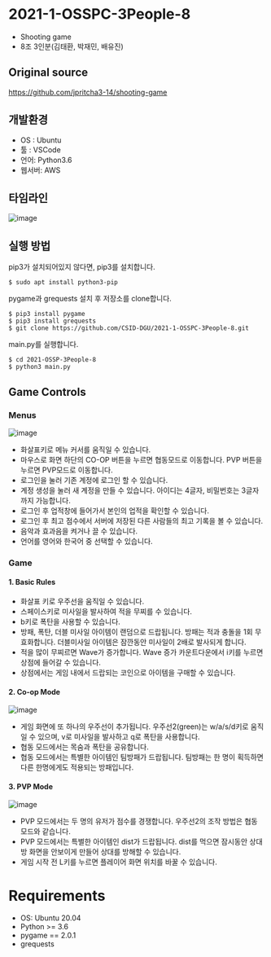 # 2021-1-OSSPC-3People-8
- Shooting game
- 8조 3인분(김태환, 박재민, 배유진)

## Original source
https://github.com/jpritcha3-14/shooting-game

## 개발환경
 - OS : Ubuntu  
 - 툴 : VSCode  
 - 언어: Python3.6  
 - 웹서버: AWS

## 타임라인
![image](https://user-images.githubusercontent.com/65498159/121224377-74483800-c8c3-11eb-9f9a-b21bff99597e.png)

## 실행 방법
pip3가 설치되어있지 않다면, pip3를 설치합니다. 
```
$ sudo apt install python3-pip
```
pygame과 grequests 설치 후 저장소를 clone합니다. 
```
$ pip3 install pygame
$ pip3 install grequests 
$ git clone https://github.com/CSID-DGU/2021-1-OSSPC-3People-8.git
```
main.py를 실행합니다.
```
$ cd 2021-OSSP-3People-8
$ python3 main.py
```

## Game Controls
### Menus
![image](https://user-images.githubusercontent.com/65498159/121230377-2551d100-c8ca-11eb-8006-50093ce0f337.png)
 - 화살표키로 메뉴 커서를 움직일 수 있습니다.
 - 마우스로 화면 하단의 CO-OP 버튼을 누르면 협동모드로 이동합니다. PVP 버튼을 누르면 PVP모드로 이동합니다.
 - 로그인을 눌러 기존 계정에 로그인 할 수 있습니다.
 - 계정 생성을 눌러 새 계정을 만들 수 있습니다. 아이디는 4글자, 비밀번호는 3글자 까지 가능합니다.
 - 로그인 후 업적창에 들어가서 본인의 업적을 확인할 수 있습니다.
 - 로그인 후 최고 점수에서 서버에 저장된 다른 사람들의 최고 기록을 볼 수 있습니다.
 - 음악과 효과음을 켜거나 끌 수 있습니다.
 - 언어를 영어와 한국어 중 선택할 수 있습니다.

### Game
#### 1. Basic Rules
 - 화살표 키로 우주선을 움직일 수 있습니다.
 - 스페이스키로 미사일을 발사하여 적을 무찌를 수 있습니다.
 - b키로 폭탄을 사용할 수 있습니다.
 - 방패, 폭탄, 더블 미사일 아이템이 랜덤으로 드랍됩니다. 방패는 적과 충돌을 1회 무효화합니다. 더블미사일 아이템은 잠깐동안 미사일이 2배로 발사되게 합니다.
 - 적을 많이 무찌르면 Wave가 증가합니다. Wave 증가 카운트다운에서 i키를 누르면 상점에 들어갈 수 있습니다.
 - 상점에서는 게임 내에서 드랍되는 코인으로 아이템을 구매할 수 있습니다.

#### 2. Co-op Mode
![image](https://user-images.githubusercontent.com/65498159/121230557-57633300-c8ca-11eb-8366-e74deafe9fba.png)
 - 게임 화면에 또 하나의 우주선이 추가됩니다. 우주선2(green)는 w/a/s/d키로 움직일 수 있으며, v로 미사일을 발사하고 q로 폭탄을 사용합니다.
 - 협동 모드에서는 목숨과 폭탄을 공유합니다.
 - 협동 모드에서는 특별한 아이템인 팀방패가 드랍됩니다. 팀방패는 한 명이 획득하면 다른 한명에게도 적용되는 방패입니다.

#### 3. PVP Mode
![image](https://user-images.githubusercontent.com/65498159/121230445-3995ce00-c8ca-11eb-9a0f-2829d4692897.png)
 - PVP 모드에서는 두 명의 유저가 점수를 경쟁합니다. 우주선2의 조작 방법은 협동 모드와 같습니다.
 - PVP 모드에서는 특별한 아이템인 dist가 드랍됩니다. dist를 먹으면 잠시동안 상대방 화면을 안보이게 만들어 상대를 방해할 수 있습니다.
 - 게임 시작 전 L키를 누르면 플레이어 화면 위치를 바꿀 수 있습니다.

# Requirements
 - OS: Ubuntu 20.04
 - Python >= 3.6
 - pygame == 2.0.1 
 - grequests

